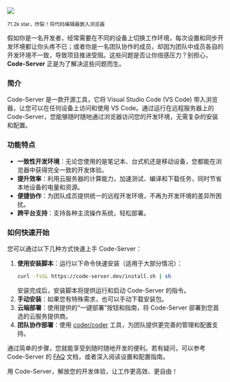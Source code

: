 <img src="/assets/image/250428-code-server.png"/> 

<small>71.2k star，炸裂！将代码编辑器嵌入浏览器</small>

假如你是一名开发者，经常需要在不同的设备上切换工作环境，每次设置和同步开发环境都让你头疼不已；或者你是一名团队协作的成员，却因为团队中成员各自的开发环境不一致，导致项目推进受阻。这些问题是否让你倍感压力？别担心，**Code-Server** 正是为了解决这些问题而生。

### 简介
Code-Server 是一款开源工具，它将 Visual Studio Code (VS Code) 带入浏览器，让您可以在任何设备上访问和使用 VS Code。通过运行在远程服务器上的 Code-Server，您能够随时随地通过浏览器访问您的开发环境，无需复杂的安装和配置。

### 功能特点
- **一致性开发环境**：无论您使用的是笔记本、台式机还是移动设备，您都能在浏览器中获得完全一致的开发体验。
- **提升效率**：利用云服务器的计算能力，加速测试、编译和下载任务，同时节省本地设备的电量和资源。
- **便捷协作**：为团队成员提供统一的远程开发环境，不再为开发环境的差异所困扰。
- **跨平台支持**：支持各种主流操作系统，轻松部署。

### 如何快速开始
您可以通过以下几种方式快速上手 Code-Server：
1. **使用安装脚本**：运行以下命令快速安装（适用于大部分情况）：
   ```bash
   curl -fsSL https://code-server.dev/install.sh | sh
   ```
   安装完成后，安装脚本将提供运行和启动 Code-Server 的指令。
2. **手动安装**：如果您有特殊需求，也可以手动下载安装包。
3. **云端部署**：使用提供的“一键部署”按钮和指南，将 Code-Server 部署到您首选的云服务提供商。
4. **团队协作部署**：使用 [coder/coder](https://github.com/coder/coder) 工具，为团队提供更完善的管理和配置支持。

通过简单的步骤，您就能享受到随时随地开发的便利。若有疑问，可以参考 Code-Server 的 [FAQ](https://github.com/coder/code-server) 文档，或者深入阅读设置和配置指南。

用 Code-Server，解放您的开发体验，让工作更高效、更自由！